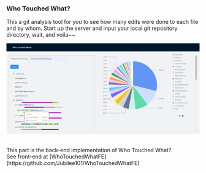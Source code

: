 ### Who Touched What?


This a git analysis tool for you to see how many edits were done to each file and by whom. Start up the server and input your local git repository directory, wait, and voila~~

![Home page](https://github.com/Jubilee101/WhoTouchedWhat/blob/main/img/demo.png)

<br />
This part is the back-end implementation of Who Touched What?. 
<br />
See front-end at 
[WhoTouchedWhatFE](https://github.com/Jubilee101/WhoTouchedWhatFE)




